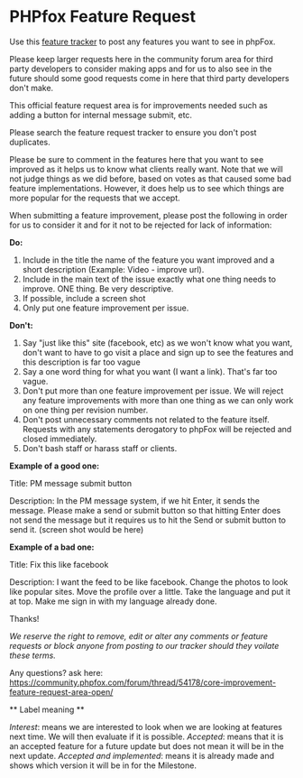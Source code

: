 # PHPfox Feature Request

Use this [feature tracker](https://github.com/moxi9/phpfox-feature-requests/issues) to post any features you want to see in phpFox.

Please keep larger requests here in the community forum area for third party developers to consider making apps and for us to also see in the future should some good requests come in here that third party developers don't make.

This official feature request area is for improvements needed such as adding a button for internal message submit, etc.

Please search the feature request tracker to ensure you don't post duplicates.

Please be sure to comment in the features here that you want to see improved as it helps us to know what clients really want. Note that we will not judge things as we did before, based on votes as that caused some bad feature implementations. However, it does help us to see which things are more popular for the requests that we accept.

When submitting a feature improvement, please post the following in order for us to consider it and for it not to be rejected for lack of information:

**Do:**

1. Include in the title the name of the feature you want improved and a short description (Example: Video - improve url).
2. Include in the main text of the issue exactly what one thing needs to improve. ONE thing. Be very descriptive.
3. If possible, include a screen shot
4. Only put one feature improvement per issue.


**Don't:**

1. Say "just like this" site (facebook, etc) as we won't know what you want, don't want to have to go visit a place and sign up to see the features and this description is far too vague
2. Say a one word thing for what you want (I want a link). That's far too vague.
3. Don't put more than one feature improvement per issue. We will reject any feature improvements with more than one thing as we can only work on one thing per revision number.
4. Don't post unnecessary comments not related to the feature itself. Requests with any statements derogatory to phpFox will be rejected and closed immediately. 
5. Don't bash staff or harass staff or clients. 

**Example of a good one:**

Title: PM message submit button

Description: In the PM message system, if we hit Enter, it sends the message. Please make a send or submit button so that hitting Enter does not send the message but it requires us to hit the Send or submit button to send it.
(screen shot would be here)

**Example of a bad one:**

Title: Fix this like facebook

Description: I want the feed to be like facebook. Change the photos to look like popular sites. Move the profile over a little. Take the language and put it at top. Make me sign in with my language already done.

Thanks!

*We reserve the right to remove, edit or alter any comments or feature requests or block anyone from posting to our tracker should they voilate these terms.*

Any questions? ask here: https://community.phpfox.com/forum/thread/54178/core-improvement-feature-request-area-open/


** Label meaning **

*Interest*: means we are interested to look when we are looking at features next time. We will then evaluate if it is possible.
*Accepted*: means that it is an accepted feature for a future update but does not mean it will be in the next update.
*Accepted and implemented*: means it is already made and shows which version it will be in for the Milestone. 
